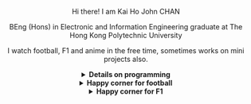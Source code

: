<div align="center">

Hi there! I am Kai Ho John CHAN  

BEng (Hons) in Electronic and Information Engineering graduate at The Hong Kong Polytechnic University

I watch football, F1 and anime in the free time, sometimes works on mini projects also.  

<details>
    <summary><b>Details on programming</b></summary>
    <div align="left">
        I mainly use this<br>
        <img src="https://img.shields.io/badge/-Python-3776ab?style=flat-square&logo=python&logoColor=white"/>
    </div>
    <div align="left">
        School project uses these language/hardware<br>
        <img src="https://img.shields.io/badge/-C-a8b9cc?style=flat-square&logo=c&logoColor=black"/> 
        <img src="https://img.shields.io/badge/-C++-00599c?style=flat-square&logo=cplusplus&logoColor=white"/> 
        <img src="https://img.shields.io/badge/-Java-5f7d96?style=flat-square"/> 
        <img src="https://img.shields.io/badge/-Arduino Uno-00979d?style=flat-square&logo=arduino&logoColor=white"/> 
        <img src="https://img.shields.io/badge/-STM32F10x-03234b?style=flat-square&logo=stmicroelectronics&logoColor=white"/>
    </div>
    <div align="left">
        Previous job uses these framework for frontend and backend<br>
        <img src="https://img.shields.io/badge/-JavaScript-f7df1e?style=flat-square&logo=javascript&logoColor=black"/> 
        <img src="https://img.shields.io/badge/-Node.js-339933?style=flat-square&logo=nodedotjs&logoColor=white"/> 
        <img src="https://img.shields.io/badge/-Express.js-000000?style=flat-square&logo=express&logoColor=white"/> 
        <img src="https://img.shields.io/badge/-Vue.js 3-4fc08d?style=flat-square&logo=vuedotjs&logoColor=white"/> 
        <img src="https://img.shields.io/badge/-Vuetify 3 Beta-1867c0?style=flat-square&logo=vuedotjs&logoColor=white"/> 
        <img src="https://img.shields.io/badge/-Nuxt.js 3 RC-00dc82?style=flat-square&logo=nuxtdotjs&logoColor=white"/> 
    </div>
</details>

<details>
    <summary><b>Happy corner for football</b></summary>
    <div align="left">
        <h3>香港勁揪！We are Hong Kong!</h3><br>
        <img src="./src/nomore_hk.gif"/>
        <img src="./src/nomore_watch.gif" width="100"/><br>
        <img src="./src/HKG vs MYA 1st Half.jpeg" width="300"/><br>
        Hong Kong vs Myanmar, at Hong Kong Stadium, 24/9/2022 First Half<br>
        <img src="./src/HKG vs MYA 2nd Half.jpeg" width="300"/><br>
        Hong Kong vs Myanmar, at Hong Kong Stadium, 24/9/2022 Second Half
    </div>
</details>

<details>
    <summary><b>Happy corner for F1</b></summary>
    <div align="left">
        I am going to join the Ferrari Race Engineer™ if they still act like this season...<br>
        <img src="./src/ferrari.jpg" width="300"/>
    </div>
</details>

</div>

<!--
**kaihochan/kaihochan** is a ✨ _special_ ✨ repository because its `README.md` (this file) appears on your GitHub profile.

Here are some ideas to get you started:

- 🔭 I’m currently working on ...
- 🌱 I’m currently learning ...
- 👯 I’m looking to collaborate on ...
- 🤔 I’m looking for help with ...
- 💬 Ask me about ...
- 📫 How to reach me: ...
- 😄 Pronouns: ...
- ⚡ Fun fact: ...
-->
